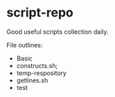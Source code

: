 script-repo
===========

Good useful scripts collection daily.

File outlines:
- Basic
 - constructs.sh;
- temp-respository
 - getlines.sh
 - test
